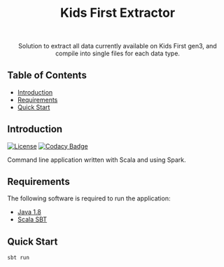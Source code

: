 <h1 align="center"> Kids First Extractor </h1> <br>

<p align="center">
  Solution to extract all data currently available on Kids First gen3, and compile into single files for each data type.
</p>


## Table of Contents

- [Introduction](#introduction)
- [Requirements](#requirements)
- [Quick Start](#quick-start)


## Introduction

[![License](https://img.shields.io/badge/License-Apache%202.0-blue.svg)](https://opensource.org/licenses/Apache-2.0)
[![Codacy Badge](https://api.codacy.com/project/badge/Grade/7afa4461328e4292b9967aedef235d99)](https://www.codacy.com/app/joneubank/kids-first-extractor?utm_source=github.com&amp;utm_medium=referral&amp;utm_content=joneubank/kids-first-extractor&amp;utm_campaign=Badge_Grade)

Command line application written with Scala and using Spark.


## Requirements
The following software is required to run the application:

* [Java 1.8](http://www.oracle.com/technetwork/java/javase/downloads/jdk8-downloads-2133151.html)
* [Scala SBT](https://www.scala-lang.org/download/)

## Quick Start

```$bash
sbt run
```

